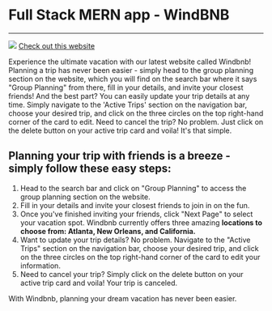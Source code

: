 <h1>Full Stack MERN app - WindBNB</h1>
<hr>
<image src="./src/images/windbnb.png">
<a href="https://windbnb-zd7l.onrender.com/">Check out this website</a>
<p>
Experience the ultimate vacation with our latest website called Windbnb! 
Planning a trip has never been easier - simply head to the group planning section on the website, 
which you will find on the search bar where it says "Group Planning" from there, fill in your details, and invite your closest friends! And the best part? You can easily update your trip details at any time. Simply navigate to the 'Active Trips' section on the navigation bar, choose your desired trip, and click on the three circles on the top right-hand corner of the card to edit. Need to cancel the trip? No problem. Just click on the delete button on your active trip card and voila! It's that simple.
</p>
<h2>Planning your trip with friends is a breeze - simply follow these easy steps:</h2>
<ol>
    <li>Head to the search bar and click on "Group Planning" to access the group planning section on the website.</li>
    <li>Fill in your details and invite your closest friends to join in on the fun.</li>
    <li>Once you've finished inviting your friends, click "Next Page" to select your vacation spot. Windbnb currently offers three amazing <b>locations to choose from: Atlanta, New Orleans, and California.</b></li>
    <li>Want to update your trip details? No problem. Navigate to the "Active Trips" section on the navigation bar, choose your desired trip, and click on the three circles on the top right-hand corner of the card to edit your information.</li>
    <li>Need to cancel your trip? Simply click on the delete button on your active trip card and voila! Your trip is canceled.</li>
</ol>
<p>With Windbnb, planning your dream vacation has never been easier.</p>